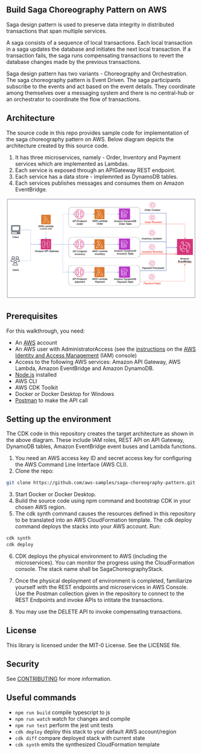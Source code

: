## Build Saga Choreography Pattern on AWS

Saga design pattern is used to preserve data integrity in distributed transactions that span multiple services. 

A saga consists of a sequence of local transactions. Each local transaction in a saga updates the database and initiates the next local transaction. If a transaction fails, the saga runs compensating transactions to revert the database changes made by the previous transactions.

Saga design pattern has two variants - Choreography and Orchestration.
The saga choreography pattern is Event Driven. The saga participants subscribe to the events and act based on the event details. They coordinate among themselves over a messaging system and there is no central-hub or an orchestrator to coordinate the flow of transactions.

## Architecture

The source code in this repo provides sample code for implementation of the saga choreography pattern on AWS. Below diagram depicts the architecture created by this source code.

1. It has three microservices, namely - Order, Inventory and Payment services which are implemented as Lambdas.
2. Each service is exposed through an APIGateway REST endpoint.
3. Each service has a data store - implemnted as DynamoDB tables.
4. Each services publishes messages and consumes them on Amazon EventBridge.

![Architecture Diagram](architecture.png)


## Prerequisites

For this walkthrough, you need:
- An [AWS](https://signin.aws.amazon.com/signin?redirect_uri=https%3A%2F%2Fportal.aws.amazon.com%2Fbilling%2Fsignup%2Fresume&client_id=signup) account
- An AWS user with AdministratorAccess (see the [instructions](https://console.aws.amazon.com/iam/home#/roles%24new?step=review&commonUseCase=EC2%2BEC2&selectedUseCase=EC2&policies=arn:aws:iam::aws:policy%2FAdministratorAccess) on the [AWS Identity and Access Management](http://aws.amazon.com/iam) (IAM) console)
- Access to the following AWS services: Amazon API Gateway, AWS Lambda, Amazon EventBridge and Amazon DynamoDB.
- [Node.js](https://nodejs.org/en/download/) installed
- AWS CLI
- AWS CDK Toolkit
- Docker or Docker Desktop for Windows
- [Postman](https://www.postman.com/downloads/) to make the API call

## Setting up the environment

The CDK code in this repository creates the target architecture as shown in the above diagram. These include IAM roles, REST API on API Gateway, DynamoDB tables, Amazon EventBridge event buses and Lambda functions.

1. You need an AWS access key ID and secret access key for configuring the AWS Command Line Interface (AWS CLI).
2. Clone the repo:
```bash
git clone https://github.com/aws-samples/saga-choreography-pattern.git
```
3. Start Docker or Docker Desktop.
4. Build the source code using npm command and bootstrap CDK in your chosen AWS region.
5. The cdk synth command causes the resources defined in this repository to be translated into an AWS CloudFormation template. The cdk deploy command deploys the stacks into your AWS account. Run:
```bash
cdk synth 
cdk deploy
```
6. CDK deploys the physical environment to AWS (including the microservices). You can monitor the progress using the CloudFormation console. The stack name shall be SagaChoreographyStack.

7. Once the physical deployment of environment is completed, familiarize yourself with the REST endpoints and microservices in AWS Console. Use the Postman collection given in the repository to connect to the REST Endpoints and invoke APIs to intitate the transactions.
8. You may use the DELETE API to invoke compensating transactions.

## License

This library is licensed under the MIT-0 License. See the LICENSE file.

## Security

See [CONTRIBUTING](CONTRIBUTING.md#security-issue-notifications) for more information.

## Useful commands

 * `npm run build`   compile typescript to js
 * `npm run watch`   watch for changes and compile
 * `npm run test`    perform the jest unit tests
 * `cdk deploy`      deploy this stack to your default AWS account/region
 * `cdk diff`        compare deployed stack with current state
 * `cdk synth`       emits the synthesized CloudFormation template

